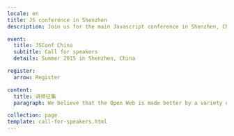 ```yaml
---
locale: en
title: JS conference in Shenzhen
description: Join us for the main Javascript conference in Shenzhen, China this summer.

event:
  title: JSConf China
  subtitle: Call for speakers
  details: Summer 2015 in Shenzhen, China

register:
  arrow: Register

content:
  title: 讲师征集
  paragraph: We believe that the Open Web is made better by a variety of perspectives. Our goal is to create a respectful, inclusive, and diverse environment for all, where we can seek out and explore new ideas and concepts that push the boundaries of CSS and the web community at large.

collection: page
template: call-for-speakers.html
---
```

